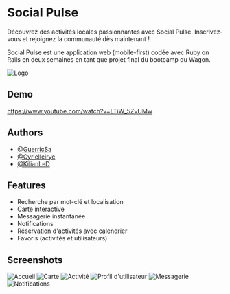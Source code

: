 
# Social Pulse

Découvrez des activités locales passionnantes avec Social Pulse. Inscrivez-vous et rejoignez la communauté dès maintenant !

Social Pulse est une application web (mobile-first) codée avec Ruby on Rails en deux semaines en tant que projet final du bootcamp du Wagon.


![Logo](app/images/icons/favicon-32x32.png)


## Demo

https://www.youtube.com/watch?v=LTiW_5ZvUMw


## Authors

- [@GuerricSa](https://github.com/GuerricSa)
- [@Cyrielleiryc](https://github.com/Cyrielleiryc)
- [@KilianLeD](https://github.com/KilianLeD)

## Features

- Recherche par mot-clé et localisation
- Carte interactive
- Messagerie instantanée
- Notifications
- Réservation d'activités avec calendrier
- Favoris (activités et utilisateurs)


## Screenshots

![Accueil](app/assets/images/screenshots/1.PNG)
![Carte](app/assets/images/screenshots/2.PNG)
![Activité](app/assets/images/screenshots/3.PNG)
![Profil d'utilisateur](app/assets/images/screenshots/6.PNG)
![Messagerie](app/assets/images/screenshots/13.PNG)
![Notifications](app/assets/images/screenshots/16.PNG)
